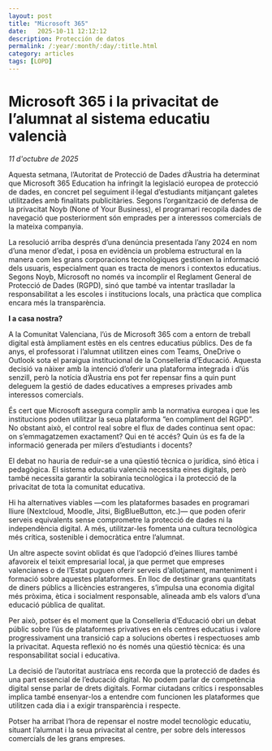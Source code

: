 ```yaml
---
layout: post
title: "Microsoft 365"
date:   2025-10-11 12:12:12
description: Protección de datos
permalink: /:year/:month/:day/:title.html
category: articles
tags: [LOPD]
---
```



# Microsoft 365 i la privacitat de l’alumnat al sistema educatiu valencià

*11 d'octubre de 2025*

Aquesta setmana, l’Autoritat de Protecció de Dades d’Àustria ha determinat que Microsoft 365 Education ha infringit la legislació europea de protecció de dades, en concret pel seguiment il·legal d’estudiants mitjançant galetes utilitzades amb finalitats publicitàries. Segons l’organització de defensa de la privacitat Noyb (None of Your Business), el programari recopila dades de navegació que posteriorment són emprades per a interessos comercials de la mateixa companyia.

La resolució arriba després d’una denúncia presentada l’any 2024 en nom d’una menor d’edat, i posa en evidència un problema estructural en la manera com les grans corporacions tecnològiques gestionen la informació dels usuaris, especialment quan es tracta de menors i contextos educatius. Segons Noyb, Microsoft no només va incomplir el Reglament General de Protecció de Dades (RGPD), sinó que també va intentar traslladar la responsabilitat a les escoles i institucions locals, una pràctica que complica encara més la transparència.

**I a casa nostra?**

A la Comunitat Valenciana, l’ús de Microsoft 365 com a entorn de treball digital està àmpliament estès en els centres educatius públics. Des de fa anys, el professorat i l’alumnat utilitzen eines com Teams, OneDrive o Outlook sota el paraigua institucional de la Conselleria d’Educació. Aquesta decisió va nàixer amb la intenció d’oferir una plataforma integrada i d’ús senzill, però la notícia d’Àustria ens pot fer repensar fins a quin punt deleguem la gestió de dades educatives a empreses privades amb interessos comercials.

És cert que Microsoft assegura complir amb la normativa europea i que les institucions poden utilitzar la seua plataforma “en compliment del RGPD”. No obstant això, el control real sobre el flux de dades continua sent opac: on s’emmagatzemen exactament? Qui en té accés? Quin ús es fa de la informació generada per milers d’estudiants i docents?

El debat no hauria de reduir-se a una qüestió tècnica o jurídica, sinó ètica i pedagògica. El sistema educatiu valencià necessita eines digitals, però també necessita garantir la sobirania tecnològica i la protecció de la privacitat de tota la comunitat educativa.

Hi ha alternatives viables —com les plataformes basades en programari lliure (Nextcloud, Moodle, Jitsi, BigBlueButton, etc.)— que poden oferir serveis equivalents sense comprometre la protecció de dades ni la independència digital. A més, utilitzar-les fomenta una cultura tecnològica més crítica, sostenible i democràtica entre l’alumnat.

Un altre aspecte sovint oblidat és que l’adopció d’eines lliures també afavoreix el teixit empresarial local, ja que permet que empreses valencianes o de l’Estat puguen oferir serveis d’allotjament, manteniment i formació sobre aquestes plataformes. En lloc de destinar grans quantitats de diners públics a llicències estrangeres, s’impulsa una economia digital més pròxima, ètica i socialment responsable, alineada amb els valors d’una educació pública de qualitat.

Per això, potser és el moment que la Conselleria d’Educació obri un debat públic sobre l’ús de plataformes privatives en els centres educatius i valore progressivament una transició cap a solucions obertes i respectuoses amb la privacitat. Aquesta reflexió no és només una qüestió tècnica: és una responsabilitat social i educativa.

La decisió de l’autoritat austríaca ens recorda que la protecció de dades és una part essencial de l’educació digital. No podem parlar de competència digital sense parlar de drets digitals. Formar ciutadans crítics i responsables implica també ensenyar-los a entendre com funcionen les plataformes que utilitzen cada dia i a exigir transparència i respecte.

Potser ha arribat l’hora de repensar el nostre model tecnològic educatiu, situant l’alumnat i la seua privacitat al centre, per sobre dels interessos comercials de les grans empreses.